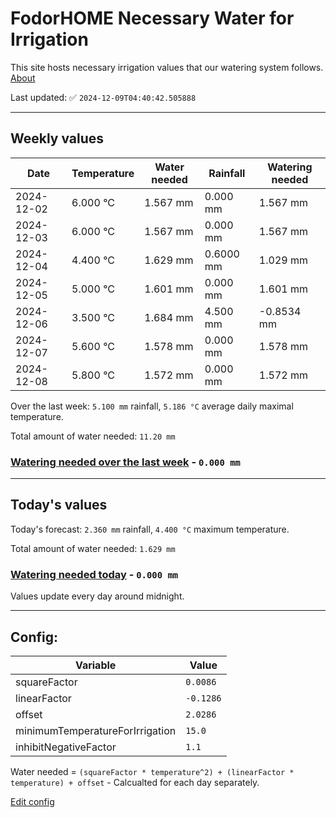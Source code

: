 # FodorHOME Necessary Water for Irrigation

This site hosts necessary irrigation values that our watering system follows. [About](https://github.com/redyau/irrigation)

Last updated: ✅ `2024-12-09T04:40:42.505888`

---

## Weekly values

| Date | Temperature | Water needed | Rainfall | Watering needed |
|-----|-----|-----|-----|-----|
| 2024-12-02 | 6.000 °C | 1.567 mm | 0.000 mm | 1.567 mm |
| 2024-12-03 | 6.000 °C | 1.567 mm | 0.000 mm | 1.567 mm |
| 2024-12-04 | 4.400 °C | 1.629 mm | 0.6000 mm | 1.029 mm |
| 2024-12-05 | 5.000 °C | 1.601 mm | 0.000 mm | 1.601 mm |
| 2024-12-06 | 3.500 °C | 1.684 mm | 4.500 mm | -0.8534 mm |
| 2024-12-07 | 5.600 °C | 1.578 mm | 0.000 mm | 1.578 mm |
| 2024-12-08 | 5.800 °C | 1.572 mm | 0.000 mm | 1.572 mm |


Over the last week: `5.100 mm` rainfall, `5.186 °C` average daily maximal temperature.

Total amount of water needed: `11.20 mm`

### [Watering needed over the last week](lastweek.txt) - `0.000 mm`

---

## Today's values

Today's forecast: `2.360 mm` rainfall, `4.400 °C` maximum temperature.

Total amount of water needed: `1.629 mm`

### [Watering needed today](today.txt) - `0.000 mm`

Values update every day around midnight.

---

## Config:

| Variable | Value |
|-----|-----|
| squareFactor | `0.0086` |
| linearFactor | `-0.1286` |
| offset | `2.0286` |
| minimumTemperatureForIrrigation | `15.0` |
| inhibitNegativeFactor | `1.1` |

Water needed = `(squareFactor * temperature^2) + (linearFactor * temperature) + offset` - Calcualted for each day separately.

[Edit config](https://github.com/RedyAu/irrigation/edit/main/config.json)
